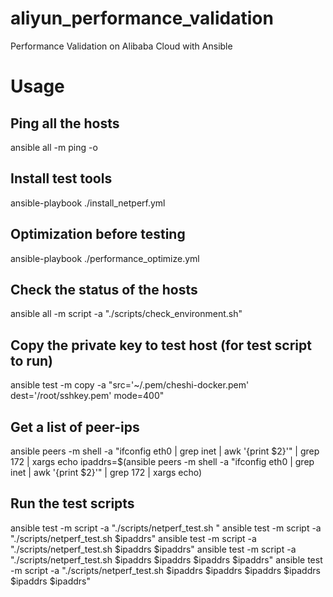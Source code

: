 # aliyun_performance_validation

Performance Validation on Alibaba Cloud with Ansible

# Usage

## Ping all the hosts
ansible all -m ping -o

## Install test tools
ansible-playbook ./install_netperf.yml

## Optimization before testing
ansible-playbook ./performance_optimize.yml

## Check the status of the hosts
ansible all -m script -a "./scripts/check_environment.sh"

## Copy the private key to test host (for test script to run)
ansible test -m copy -a "src='~/.pem/cheshi-docker.pem' dest='/root/sshkey.pem' mode=400"

## Get a list of peer-ips
ansible peers -m shell -a "ifconfig eth0 | grep inet | awk '{print \$2}'" | grep 172 | xargs echo
ipaddrs=$(ansible peers -m shell -a "ifconfig eth0 | grep inet | awk '{print \$2}'" | grep 172 | xargs echo)

## Run the test scripts
ansible test -m script -a "./scripts/netperf_test.sh <peer-ip list>"
ansible test -m script -a "./scripts/netperf_test.sh $ipaddrs"
ansible test -m script -a "./scripts/netperf_test.sh $ipaddrs $ipaddrs"
ansible test -m script -a "./scripts/netperf_test.sh $ipaddrs $ipaddrs $ipaddrs $ipaddrs"
ansible test -m script -a "./scripts/netperf_test.sh $ipaddrs $ipaddrs $ipaddrs $ipaddrs $ipaddrs $ipaddrs"


